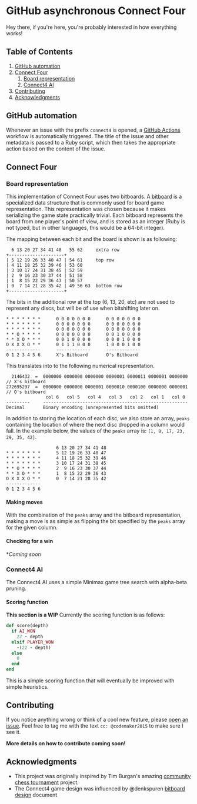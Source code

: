 # GitHub asynchronous Connect Four
Hey there, if you're here, you're probably interested in how everything works!

## Table of Contents
1. [GitHub automation](#github-automation)
2. [Connect Four](#board-representation)
    1. [Board representation](#board-representation)
    2. [Connect4 AI](#connect4-ai)
3. [Contributing](#contributing)
4. [Acknowledgments](#acknowledgements)

## GitHub automation
Whenever an issue with the prefix `connect4` is opened, a [GitHub Actions](https://github.com/features/actions) workflow is automatically triggered. The title of the issue and other metadata is passed to a Ruby script, which then takes the appropriate action based on the content of the issue.

## Connect Four


### Board representation
This implementation of Connect Four uses two bitboards. A [bitboard](https://en.wikipedia.org/wiki/Bitboard) is a specialized data structure that is commonly used for board game representation.
This representation was chosen because it makes serializing the game state practically trivial.
Each bitboard represents the board from one player's point of view, and is stored as an integer (Ruby is not typed, but in other languages, this would be a 64-bit integer).

The mapping between each bit and the board is shown is as following:

```
  6 13 20 27 34 41 48   55 62     extra row
+---------------------+
| 5 12 19 26 33 40 47 | 54 61     top row
| 4 11 18 25 32 39 46 | 53 60
| 3 10 17 24 31 38 45 | 52 59
| 2  9 16 23 30 37 44 | 51 58
| 1  8 15 22 29 36 43 | 50 57
| 0  7 14 21 28 35 42 | 49 56 63  bottom row
+---------------------+
```

The bits in the additional row at the top (6, 13, 20, etc) are not used to represent any discs, but will be of use when bitshifting later on.

```
* * * * * * *      0 0 0 0 0 0 0      0 0 0 0 0 0 0
* * * * * * *      0 0 0 0 0 0 0      0 0 0 0 0 0 0
* * * * * * *      0 0 0 0 0 0 0      0 0 0 0 0 0 0
* * O * * * *      0 0 0 0 0 0 0      0 0 1 0 0 0 0
* * X O * * *      0 0 1 0 0 0 0      0 0 0 1 0 0 0   
O X X X O * *      0 1 1 1 0 0 0      1 0 0 0 1 0 0    
-------------      -------------      -------------     
0 1 2 3 4 5 6      X's Bitboard       O's Bitboard 
```

This translates into to the following numerical representation.

```
  2146432  =  0000000 0000000 0000000 0000001 0000011 0000001 0000000 // X's bitboard
272695297  =  0000000 0000000 0000001 0000010 0000100 0000000 0000001 // O's bitboard
               col 6   col 5   col 4   col 3   col 2   col 1   col 0
---------     -------------------------------------------------------
Decimal       Binary encoding (unrepresented bits omitted) 
```

In addition to storing the location of each disc, we also store an array, `peaks` containing the location of where the next disc dropped in a column would fall. In the example below, the values of the `peaks` array is: `[1, 8, 17, 23, 29, 35, 42]`.
```
                   6 13 20 27 34 41 48
* * * * * * *      5 12 19 26 33 40 47
* * * * * * *      4 11 18 25 32 39 46
* * * * * * *      3 10 17 24 31 38 45
* * O * * * *      2  9 16 23 30 37 44
* * X O * * *      1  8 15 22 29 36 43
O X X X O * *      0  7 14 21 28 35 42
-------------     
0 1 2 3 4 5 6     
```

#### Making moves
With the combination of the `peaks` array and the bitboard representation, making a move is as simple as flipping the bit specified by the `peaks` array for the given column.

#### Checking for a win
**Coming soon*

### Connect4 AI
The Connect4 AI uses a simple Minimax game tree search with alpha-beta pruning.

#### Scoring function
**This section is a WIP**
Currently the scoring function is as follows:
```ruby
def score(depth)
  if AI_WON
    22 - depth
  elsif PLAYER_WON
    -(22 - depth)
  else
    0
  end
end
```

This is a simple scoring function that will eventually be improved with simple heuristics.

## Contributing
If you notice anything wrong or think of a cool new feature, please [open an issue](https://github.com/codemaker2015/connect4/issues/new). Feel free to tag me with the text `cc: @codemaker2015` to make sure I see it.

**More details on how to contribute coming soon!**

## Acknowledgments
- This project was originally inspired by Tim Burgan's amazing [community chess tournament](https://github.com/timburgan/timburgan) project.
- The Connect4 game design was influenced by @denkspuren [bitboard design](https://github.com/denkspuren/BitboardC4/blob/main/BitboardDesign.md) document
